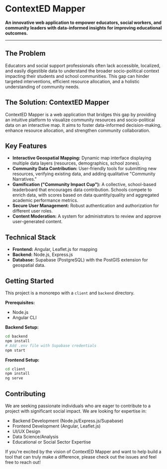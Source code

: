# ContextED Mapper

**An innovative web application to empower educators, social workers, and community leaders with data-informed insights for improving educational outcomes.**

---

## The Problem

Educators and social support professionals often lack accessible, localized, and easily digestible data to understand the broader socio-political context impacting their students and school communities. This gap can hinder targeted interventions, efficient resource allocation, and a holistic understanding of community needs.

## The Solution: ContextED Mapper

ContextED Mapper is a web application that bridges this gap by providing an intuitive platform to visualize community resources and socio-political data on an interactive map. It aims to foster data-informed decision-making, enhance resource allocation, and strengthen community collaboration.

## Key Features

*   **Interactive Geospatial Mapping:** Dynamic map interface displaying multiple data layers (resources, demographics, school zones).
*   **Community Data Contribution:** User-friendly tools for submitting new resources, verifying existing data, and adding qualitative "Community Narratives."
*   **Gamification ("Community Impact Cup"):** A collective, school-based leaderboard that encourages data contribution. Schools compete to enrich data, with scores based on data quantity/quality and aggregated academic performance metrics.
*   **Secure User Management:** Robust authentication and authorization for different user roles.
*   **Content Moderation:** A system for administrators to review and approve user-generated content.

## Technical Stack

*   **Frontend:** Angular, Leaflet.js for mapping
*   **Backend:** Node.js, Express.js
*   **Database:** Supabase (PostgreSQL) with the PostGIS extension for geospatial data.

## Getting Started

This project is a monorepo with a `client` and `backend` directory.

**Prerequisites:**
*   Node.js
*   Angular CLI

**Backend Setup:**
```bash
cd backend
npm install
# Add .env file with Supabase credentials
npm start
```

**Frontend Setup:**
```bash
cd client
npm install
ng serve
```

## Contributing

We are seeking passionate individuals who are eager to contribute to a project with significant social impact. We are looking for expertise in:

*   Backend Development (Node.js/Express.js/Supabase)
*   Frontend Development (Angular, Leaflet.js)
*   UI/UX Design
*   Data Science/Analysis
*   Educational or Social Sector Expertise

If you're excited by the vision of ContextED Mapper and want to help build a tool that can truly make a difference, please check out the issues and feel free to reach out!
